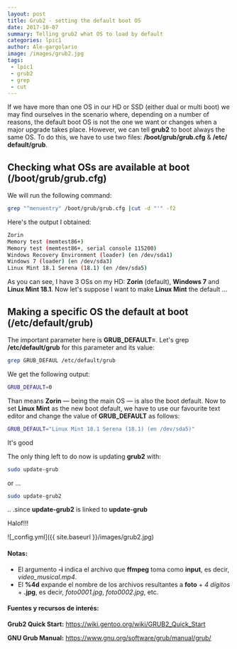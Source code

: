 ```yaml
---
layout: post
title: Grub2 - setting the default boot OS 
date: 2017-10-07
summary: Telling grub2 what OS to load by default
categories: lpic1
author: Ale-gargolario
image: /images/grub2.jpg
tags:
 - lpic1
 - grub2
 - grep
 - cut
---
```


If we have more than one OS in our HD or SSD (either dual or multi boot) we may find ourselves in the scenario where, depending on 
a number of reasons, the default boot OS is not the one we want or changes when a major upgrade takes place. However, we can
tell **grub2** to boot always the same OS. To do this, we have to use two files: **/boot/grub/grub.cfg** & **/etc/
default/grub**.


## Checking what OSs are available at boot (/boot/grub/grub.cfg)

We will run the following command:

```bash
grep "^menuentry" /boot/grub/grub.cfg |cut -d "'" -f2
```
Here's the output I obtained:

```bash
Zorin
Memory test (memtest86+)
Memory test (memtest86+, serial console 115200)
Windows Recovery Environment (loader) (en /dev/sda1)
Windows 7 (loader) (en /dev/sda3)
Linux Mint 18.1 Serena (18.1) (en /dev/sda5)
```
As you can see, I have 3 OSs on my HD: **Zorin** (default), **Windows 7** and **Linux Mint 18.1**. Now let's suppose 
I want to make **Linux Mint** the default ...


## Making a specific OS the default at boot (/etc/default/grub)

The important parameter here is **GRUB_DEFAULT=**. Let's grep **/etc/default/grub** for this parameter and its value:

```bash
grep GRUB_DEFAUL /etc/default/grub
```

We get the following output:

```bash
GRUB_DEFAULT=0
```
Than means **Zorin** — being the main OS — is also the boot default. Now to set **Linux Mint** as the new boot default, we
have to use our favourite text editor and change the value of **GRUB_DEFAULT** as follows:

```bash
GRUB_DEFAULT="Linux Mint 18.1 Serena (18.1) (en /dev/sda5)"
```
It's good

The only thing left to do now is updating **grub2** with:

```bash
sudo update-grub
```
or ...

```bash
sudo update-grub2
```
.. .since **update-grub2** is linked to **update-grub**

Halof!!!

![_config.yml]({{ site.baseurl }}/images/grub2.jpg)

#### Notas:
+ El argumento **-i** indica el archivo que **ffmpeg** toma como **input**, es decir, *video_musical.mp4*.
+ El **%4d** expande el nombre de los archivos resultantes a **foto** + *4 dígitos* + **.jpg**, es decir, *foto0001.jpg*, *foto0002.jpg*, etc.

#### Fuentes y recursos de interés:

**Grub2 Quick Start:** <https://wiki.gentoo.org/wiki/GRUB2_Quick_Start>

**GNU Grub Manual:** <https://www.gnu.org/software/grub/manual/grub/>
